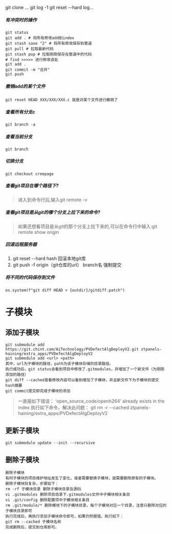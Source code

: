 git clone ...
git log -1
git reset --hard log...

##### 有冲突时的操作
```shell script
git status
git add . # 将所有修改add到index
git stash save "2" # 将所有修改保存到管道
git pull # 拉取最新代码
git stash pop # 拉取刚刚保存在管道中的代码
# find >>>>> 进行修改该处
git add .
git commit -m "合并"
git push
```

##### 撤销add的某个文件
```shell script
git reset HEAD XXX/XXX/XXX.c 就是对某个文件进行撤销了
```
##### 查看所有分支c
```shell script
git branch -a 
```
##### 查看当前分支
```shell script
git branch
```
##### 切换分支
```shell script
git checkout creepage
```
##### 查看git项目在哪个路径下?
> 进入到命令行后,输入git remote -v

##### 查看git项目是从git的哪个分支上拉下来的命令?
> 如果还想看项目是从git的那个分支上拉下来的,可以在命令行中输入:git remote show origin

##### 回滚远程服务器
1. git reset --hard hash 回滚本地git库
2. git push -f origin（git仓库的url） branch名 强制提交

##### 将不同的代码保存到文件
```shell script
os.system(f"git diff HEAD > {outdir}/gitdiff.patch")
```

# 子模块
## 添加子模块
```shell script
git submodule add https://git.chint.com/AiTechnology/PVDefectAlgDeployV2.git ztpanels-haining/extra_apps/PVDefectAlgDeployV2
git submodule add <url> <path>
其中，url为子模块的路径，path为该子模块存储的目录路径。
执行成功后，git status会看到项目中修改了.gitmodules，并增加了一个新文件（为刚刚添加的路径）
git diff --cached查看修改内容可以看到增加了子模块，并且新文件下为子模块的提交hash摘要
git commit提交即完成子模块的添加
```
> 一直报如下错误：
‘open_source_code/openh264’ already exists in the index
执行如下命令，解决此问题：
git rm -r --cached ztpanels-haining/extra_apps/PVDefectAlgDeployV2
## 更新子模块
```shell script
git submodule update --init --recursive
```
## 删除子模块
```shell script
删除子模块
有时子模块的项目维护地址发生了变化，或者需要替换子模块，就需要删除原有的子模块。
删除子模块较复杂，步骤如下：
rm -rf 子模块目录 删除子模块目录及源码
vi .gitmodules 删除项目目录下.gitmodules文件中子模块相关条目
vi .git/config 删除配置项中子模块相关条目
rm .git/module/* 删除模块下的子模块目录，每个子模块对应一个目录，注意只删除对应的子模块目录即可
执行完成后，再执行添加子模块命令即可，如果仍然报错，执行如下：
git rm --cached 子模块名称
完成删除后，提交到仓库即可。
```
